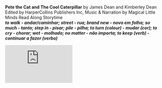 **Pete the Cat and The Cool Caterpillar** by James Dean and Kimberley Dean   
Edited by HarperCollins Publishers Inc, Music & Narration by Magical Little Minds Read Along Storytime      
***to walk - andar/caminhar; street - rua; brand new - novo em folha; so much - tanto; step in - pisar; pile - pilha; to turn (colour) - mudar (cor); to cry - chorar; wet - molhado; no matter - não importa; to keep (verb) - continuar a fazer (verbo)***   
<iframe width="220" height="124" src="https://www.youtube.com/embed/o_OEcI4bV1E?si=VfyYcZcN0L5K_bxF" title="YouTube video player" frameborder="0" allow="accelerometer; autoplay; clipboard-write; encrypted-media; gyroscope; picture-in-picture; web-share" referrerpolicy="strict-origin-when-cross-origin" allowfullscreen></iframe>
